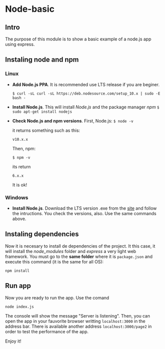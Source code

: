 # Node-basic

## Intro

The purpose of this module is to show a basic example of a node.js app using express.

## Instaling node and npm

###  Linux
- **Add Node.js PPA**. It is recommended use LTS release if you are beginer.

    ```$ curl -sL curl -sL https://deb.nodesource.com/setup_10.x | sudo -E bash -```
- **Install Node.js**. This will install _Node.js_ and the package manager _npm_
    ```$ sudo apt-get install nodejs```
- **Check Node.js and npm versions**.
    First, Node.js:
    ```$ node -v```

    it returns something such as this: 

    ```v10.x.x```
    
    Then, npm:
    
    ```$ npm -v```

    its return
    
    ```6.x.x```

    It is ok!

### Windows
- **Install Node.js**. Download the LTS version .exe from the [site](https://nodejs.org/en/) and follow the intructions. You check the versions, also. Use the same commands above.

## Instaling dependencies
Now it is necesary to install de dependencies of the project. It this case, it will install the _node_modules_ folder and _express_ a very light web framework. 
You must go to the **same folder** where it is ```package.json``` and execute this command (it is the same for all OS):

```npm install```

## Run app
Now you are ready to run the app. Use the comand

   ```node index.js```

The console will show the message "Server is listening". Then, you can open the app in your fauvorite browser writting ```localhost:3000``` in the address bar. There is available another address ```localhost:3000/page2``` in order to test the performance of the app.

Enjoy it!
